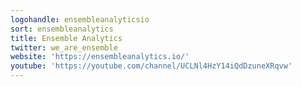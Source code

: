 ```yaml
---
logohandle: ensembleanalyticsio
sort: ensembleanalytics
title: Ensemble Analytics
twitter: we_are_ensemble
website: 'https://ensembleanalytics.io/'
youtube: 'https://youtube.com/channel/UCLNl4HzY14iQdDzuneXRqvw'
---
```

